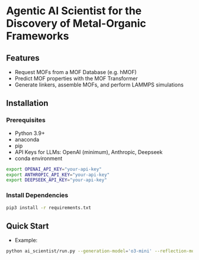 # Agentic AI Scientist for the Discovery of Metal-Organic Frameworks

## Features
- Request MOFs from a MOF Database (e.g. hMOF)
- Predict MOF properties with the MOF Transformer
- Generate linkers, assemble MOFs, and perform LAMMPS simulations

## Installation

### Prerequisites
- Python 3.9+
- anaconda
- pip
- API Keys for LLMs: OpenAI (minimum), Anthropic, Deepseek
- conda environment

```bash
export OPENAI_API_KEY="your-api-key"
export ANTHROPIC_API_KEY="your-api-key"
export DEEPSEEK_API_KEY="your-api-key"
```

### Install Dependencies
```bash
pip3 install -r requirements.txt
```


## Quick Start
- Example: 
```bash
python ai_scientist/run.py --generation-model='o3-mini' --reflection-model='gpt-4o' --tool-calling-model='gpt-4o'
```


